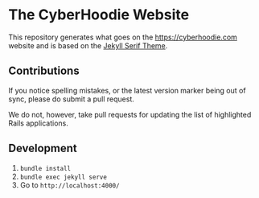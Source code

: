 # The CyberHoodie Website

This repository generates what goes on the <https://cyberhoodie.com> website and
is based on the [Jekyll Serif Theme](https://github.com/zerostaticthemes/jekyll-serif-theme).

## Contributions

If you notice spelling mistakes, or the latest version marker being out of sync, please do submit a pull request.

We do not, however, take pull requests for updating the list of highlighted Rails applications.

## Development

1. `bundle install`
2. `bundle exec jekyll serve`
3. Go to `http://localhost:4000/`
